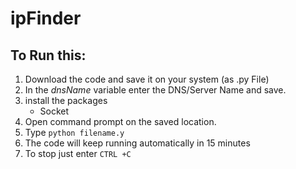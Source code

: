 # ipFinder 
## To Run this:
1. Download the code and save it on your system (as .py File)
2. In the *dnsName* variable enter the DNS/Server  Name and save.
2. install the packages 
    - Socket
3. Open command prompt on the saved location. 
4. Type `python filename.y`
5. The code will keep running automatically in 15 minutes
6. To stop just enter ```CTRL +C```
